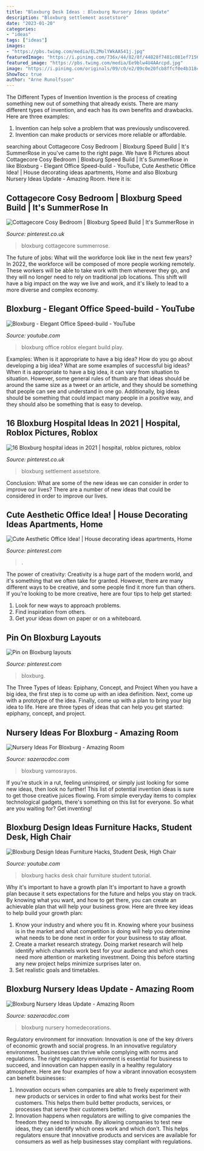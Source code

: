 ```yaml
---
title: "Bloxburg Desk Ideas : Bloxburg Nursery Ideas Update"
description: "Bloxburg settlement assetstore"
date: "2023-01-20"
categories:
- "ideas"
tags: ["ideas"]
images:
- "https://pbs.twimg.com/media/EL2MolYWkAA541j.jpg"
featuredImage: "https://i.pinimg.com/736x/44/82/8f/44828f7481c081ef71560777a598e2e3.jpg"
featured_image: "https://pbs.twimg.com/media/Ee9blw4U4AArcpd.jpg"
image: "https://i.pinimg.com/originals/09/c0/e2/09c0e20fcb8ffcf0e4b318cabef028d2.jpg"
ShowToc: true
author: "Arne Runolfsson"
---
```



The Different Types of Invention
Invention is the process of creating something new out of something that already exists. There are many different types of invention, and each has its own benefits and drawbacks. Here are three examples: 
1. Invention can help solve a problem that was previously undiscovered. 
2. Invention can make products or services more reliable or affordable. 

	

		
searching about Cottagecore Cosy Bedroom | Bloxburg Speed Build | It&#039;s SummerRose in you've came to the right page. We have 8 Pictures about Cottagecore Cosy Bedroom | Bloxburg Speed Build | It&#039;s SummerRose in like Bloxburg - Elegant Office Speed-build - YouTube, Cute Aesthetic Office Idea! | House decorating ideas apartments, Home and also Bloxburg Nursery Ideas Update - Amazing Room. Here it is:
		
    
## Cottagecore Cosy Bedroom | Bloxburg Speed Build | It&#039;s SummerRose In

<img loading=lazy src="https://i.pinimg.com/originals/09/c0/e2/09c0e20fcb8ffcf0e4b318cabef028d2.jpg" onerror="this.onerror=null;this.src='https://tse2.mm.bing.net/th?id=OIP.mgVGQofZKnnkXEh9XEvk5gHaEK&amp;pid=15.1';" alt="Cottagecore Cosy Bedroom | Bloxburg Speed Build | It&#039;s SummerRose in">

_Source: pinterest.co.uk_

>bloxburg cottagecore summerrose. 

	

The future of jobs: What will the workforce look like in the next few years?
In 2022, the workforce will be composed of more people working remotely. These workers will be able to take work with them wherever they go, and they will no longer need to rely on traditional job locations. This shift will have a big impact on the way we live and work, and it's likely to lead to a more diverse and complex economy.

    
## Bloxburg - Elegant Office Speed-build - YouTube

<img loading=lazy src="https://i.ytimg.com/vi/OZ2VSz1Jesg/maxresdefault.jpg" onerror="this.onerror=null;this.src='https://tse3.mm.bing.net/th?id=OIP.bCke3yTA6x7JVtKQlGXAfQHaEK&amp;pid=15.1';" alt="Bloxburg - Elegant Office Speed-build - YouTube">

_Source: youtube.com_

>bloxburg office roblox elegant build play. 

	

Examples: When is it appropriate to have a big idea? How do you go about developing a big idea? What are some examples of successful big ideas?
When it is appropriate to have a big idea, it can vary from situation to situation. However, some general rules of thumb are that ideas should be around the same size as a tweet or an article, and they should be something that people can see and understand in one go. Additionally, big ideas should be something that could impact many people in a positive way, and they should also be something that is easy to develop.

    
## 16 Bloxburg Hospital Ideas In 2021 | Hospital, Roblox Pictures, Roblox

<img loading=lazy src="https://i.pinimg.com/474x/47/5b/52/475b525dd09ffef6674e2ab5dd61b7df.jpg" onerror="this.onerror=null;this.src='https://tse1.mm.bing.net/th?id=OIP.8W5RZfwnn3KlPSGQg_Y69AAAAA&amp;pid=15.1';" alt="16 Bloxburg hospital ideas in 2021 | hospital, roblox pictures, roblox">

_Source: pinterest.co.uk_

>bloxburg settlement assetstore. 

	

Conclusion: What are some of the new ideas we can consider in order to improve our lives?
There are a number of new ideas that could be considered in order to improve our lives.

    
## Cute Aesthetic Office Idea! | House Decorating Ideas Apartments, Home

<img loading=lazy src="https://i.pinimg.com/736x/44/82/8f/44828f7481c081ef71560777a598e2e3.jpg" onerror="this.onerror=null;this.src='https://tse2.mm.bing.net/th?id=OIP.1bAN3TtyGMdQCUCCIf3gxgHaEK&amp;pid=15.1';" alt="Cute Aesthetic Office Idea! | House decorating ideas apartments, Home">

_Source: pinterest.com_

>. 

	

The power of creativity:
Creativity is a huge part of the modern world, and it's something that we often take for granted. However, there are many different ways to be creative, and some people find it more fun than others. If you're looking to be more creative, here are four tips to help get started:
1. Look for new ways to approach problems.
2. Find inspiration from others.
3. Get your ideas down on paper or on a whiteboard.

    
## Pin On Bloxburg Layouts

<img loading=lazy src="https://i.pinimg.com/736x/37/ea/a9/37eaa9eed6ecd86de030f809f0d2efc8.jpg" onerror="this.onerror=null;this.src='https://tse1.mm.bing.net/th?id=OIP.y119dmfAERuCfTt4wfpxXAHaDa&amp;pid=15.1';" alt="Pin on Bloxburg layouts">

_Source: pinterest.com_

>bloxburg. 

	

The Three Types of Ideas: Epiphany, Concept, and Project
When you have a big idea, the first step is to come up with an idea definition. Next, come up with a prototype of the idea. Finally, come up with a plan to bring your big idea to life. Here are three types of ideas that can help you get started: epiphany, concept, and project.

    
## Nursery Ideas For Bloxburg - Amazing Room

<img loading=lazy src="https://pbs.twimg.com/media/EL2MolYWkAA541j.jpg" onerror="this.onerror=null;this.src='https://tse4.mm.bing.net/th?id=OIP.snirDr3YPtr16JBvwF-UmwHaHa&amp;pid=15.1';" alt="Nursery Ideas For Bloxburg - Amazing Room">

_Source: sazeracdoc.com_

>bloxburg vamosrayos. 

	

If you're stuck in a rut, feeling uninspired, or simply just looking for some new ideas, then look no further! This list of potential invention ideas is sure to get those creative juices flowing. From simple everyday items to complex technological gadgets, there's something on this list for everyone. So what are you waiting for? Get inventing!

    
## Bloxburg Design Ideas Furniture Hacks, Student Desk, High Chair

<img loading=lazy src="https://i.ytimg.com/vi/-eqBeh_yqTY/maxresdefault.jpg" onerror="this.onerror=null;this.src='https://tse4.mm.bing.net/th?id=OIP.nXfyZvt36tHAuIu1U56IyAHaEK&amp;pid=15.1';" alt="Bloxburg Design Ideas Furniture Hacks, Student Desk, High Chair">

_Source: youtube.com_

>bloxburg hacks desk chair furniture student tutorial. 

	

Why it's important to have a growth plan
It's important to have a growth plan because it sets expectations for the future and helps you stay on track. By knowing what you want, and how to get there, you can create an achievable plan that will help your business grow. Here are three key ideas to help build your growth plan: 
1. Know your industry and where you fit in. Knowing where your business is in the market and what competition is doing will help you determine what needs to be done next in order for your business to stay afloat. 
2. Create a market research strategy. Doing market research will help identify which channels work best for your audience and which ones need more attention or marketing investment. Doing this before starting any new project helps minimize surprises later on. 
3. Set realistic goals and timetables.

    
## Bloxburg Nursery Ideas Update - Amazing Room

<img loading=lazy src="https://pbs.twimg.com/media/Ee9blw4U4AArcpd.jpg" onerror="this.onerror=null;this.src='https://tse1.mm.bing.net/th?id=OIP.zwYxN-ZAQxknUEoYliNs3wHaEo&amp;pid=15.1';" alt="Bloxburg Nursery Ideas Update - Amazing Room">

_Source: sazeracdoc.com_

>bloxburg nursery homedecorations. 

	

Regulatory environment for innovation:
Innovation is one of the key drivers of economic growth and social progress. In an innovative regulatory environment, businesses can thrive while complying with norms and regulations. The right regulatory environment is essential for business to succeed, and innovation can happen easily in a healthy regulatory atmosphere. Here are four examples of how a vibrant innovation ecosystem can benefit businesses: 
1) Innovation occurs when companies are able to freely experiment with new products or services in order to find what works best for their customers. This helps them build better products, services, or processes that serve their customers better.
2) Innovation happens when regulators are willing to give companies the freedom they need to innovate. By allowing companies to test new ideas, they can identify which ones work and which don’t. This helps regulators ensure that innovative products and services are available for consumers as well as help businesses stay compliant with regulations.

